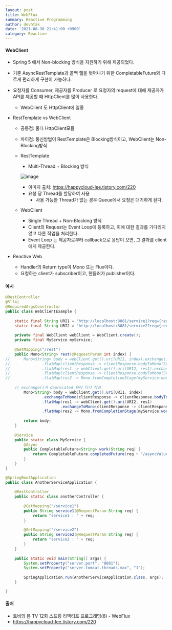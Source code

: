 ```yaml
---
layout: post
title: WebFlux
summary: Reactive Programming
author: devhtak
date: '2021-08-30 21:41:00 +0900'
category: Reactive
---
```


#### WebClient

- Spring 5 에서 Non-blocking 방식을 지원하기 위해 제공되었다.
- 기존 AsyncRestTemplate과 콜백 헬을 벗어나기 위한 CompletableFuture와 다르게 편리하게 구현이 가능하다.
- 요청자를 Consumer, 제공자를 Producer 로 요청자의 request에 대해 제공자가 API를 제공할 때 HttpClient를 많이 사용한다.
  - WebClient 도 HttpClient에 일종
  
- RestTemplate vs WebClient
  
  - 공통점: 둘다 HttpClient모듈
  - 차이점: 통신방법이 RestTemplate은 Blocking방식이고, WebClient는 Non-Blocking방식
  - RestTemplate
    - Multi-Thread + Blocking 방식
    
    ![image](https://user-images.githubusercontent.com/42403023/132087051-21833858-4565-4d78-9cf0-62d39c40e4ec.png)
    
    - 이미지 출처: https://happycloud-lee.tistory.com/220
    - 요청 당 Thread를 할당하여 사용
      - 사용 가능한 Thread가 없는 경우 Queue에서 요청은 대기하게 된다.

  - WebClient
    - Single Thread + Non-Blocking 방식
    - Client의 Request는 Event Loop에 등록하고, 이에 대한 결과를 기다리지 않고 다른 작업을 처리한다.
    - Event Loop 는 제공자로부터 callback으로 응답이 오면, 그 결과를 client에게 제공한다.

- Reactive Web
  - Handler의 Return type이 Mono 또는 Flux이다.
  - 요청하는 client가 subscriber이고, 핸들러가 publisher이다.

#### 예시

```java
@RestController
@Slf4j
@RequiredArgsConstructor
public class WebClientExample {
	
	static final String URI1 = "http://localhost:8081/service1?req={req}";
	static final String URI2 = "http://localhost:8081/service2?req={req}";
	
	private final WebClient webClient = WebClient.create();
	private final MyService myService;
	
	@GetMapping("/rest")
	public Mono<String> rest(@RequestParam int index) {
//		Mono<String> body = webClient.get().uri(URI1, index).exchange() // Mono<ClientResponse>
//				.flatMap(clientResponse -> clientResponse.bodyToMono(String.class)) // Mono<String>
//				.flatMap(res1 -> webClient.get().uri(URI2, res1).exchange()) // Mono<ClientResponse>
//				.flatMap(clientResponse -> clientResponse.bodyToMono(String.class)) // Mono<String>
// 				.flatMap(res2 -> Mono.fromCompletionStage(myService.work(res2))); // CompletableFuture<String> -> Mono<String>
		
    // exchange()가 deprecated 되어 다시 작성
		Mono<String> body = webClient.get().uri(URI1, index)
				.exchangeToMono(clientResponse -> clientResponse.bodyToMono(String.class))
				.flatMap(res1 -> webClient.get().uri(URI2, res1)
						.exchangeToMono(clientResponse -> clientResponse.bodyToMono(String.class)))
				.flatMap(res2 -> Mono.fromCompletionStage(myService.work(res2)));  
		
		return body;
	}
	
	@Service
	public static class MyService {
		@Async
		public CompletableFuture<String> work(String req) {
			return CompletableFuture.completedFuture(req + "/asyncValue");
		}
	}
}

@SpringBootApplication
public class AnotherServiceApplication {
	
	@RestController
	public static class anotherController {
		
		@GetMapping("/service1")
		public String service1(@RequestParam String req) {
			return "service1 : " + req;
		}
		
		@GetMapping("/service2")
		public String service2(@RequestParam String req) {
			return "service2 : " + req;
		}
	}
	
	public static void main(String[] args) {
		System.setProperty("server.port", "8081");
		System.setProperty("server.tomcat.threads.max", "1");
		
		SpringApplication.run(AnotherServiceApplication.class, args);
	}

}
```


#### 출처

- 토비의 봄 TV 12회 스프링 리액티프 프로그래밍(8) - WebFlux
- https://happycloud-lee.tistory.com/220
